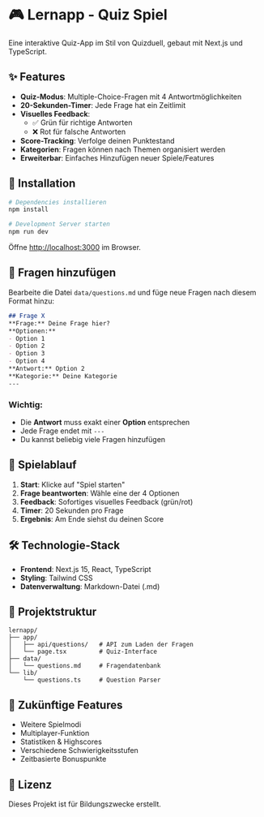 # 🎮 Lernapp - Quiz Spiel

Eine interaktive Quiz-App im Stil von Quizduell, gebaut mit Next.js und TypeScript.

## ✨ Features

- **Quiz-Modus**: Multiple-Choice-Fragen mit 4 Antwortmöglichkeiten
- **20-Sekunden-Timer**: Jede Frage hat ein Zeitlimit
- **Visuelles Feedback**:
  - ✅ Grün für richtige Antworten
  - ❌ Rot für falsche Antworten
- **Score-Tracking**: Verfolge deinen Punktestand
- **Kategorien**: Fragen können nach Themen organisiert werden
- **Erweiterbar**: Einfaches Hinzufügen neuer Spiele/Features

## 🚀 Installation

```bash
# Dependencies installieren
npm install

# Development Server starten
npm run dev
```

Öffne [http://localhost:3000](http://localhost:3000) im Browser.

## 📝 Fragen hinzufügen

Bearbeite die Datei `data/questions.md` und füge neue Fragen nach diesem Format hinzu:

```markdown
## Frage X
**Frage:** Deine Frage hier?
**Optionen:**
- Option 1
- Option 2
- Option 3
- Option 4
**Antwort:** Option 2
**Kategorie:** Deine Kategorie
---
```

### Wichtig:
- Die **Antwort** muss exakt einer **Option** entsprechen
- Jede Frage endet mit `---`
- Du kannst beliebig viele Fragen hinzufügen

## 🎯 Spielablauf

1. **Start**: Klicke auf "Spiel starten"
2. **Frage beantworten**: Wähle eine der 4 Optionen
3. **Feedback**: Sofortiges visuelles Feedback (grün/rot)
4. **Timer**: 20 Sekunden pro Frage
5. **Ergebnis**: Am Ende siehst du deinen Score

## 🛠️ Technologie-Stack

- **Frontend**: Next.js 15, React, TypeScript
- **Styling**: Tailwind CSS
- **Datenverwaltung**: Markdown-Datei (.md)

## 📁 Projektstruktur

```
lernapp/
├── app/
│   ├── api/questions/   # API zum Laden der Fragen
│   └── page.tsx         # Quiz-Interface
├── data/
│   └── questions.md     # Fragendatenbank
└── lib/
    └── questions.ts     # Question Parser
```

## 🔮 Zukünftige Features

- Weitere Spielmodi
- Multiplayer-Funktion
- Statistiken & Highscores
- Verschiedene Schwierigkeitsstufen
- Zeitbasierte Bonuspunkte

## 📄 Lizenz

Dieses Projekt ist für Bildungszwecke erstellt.
